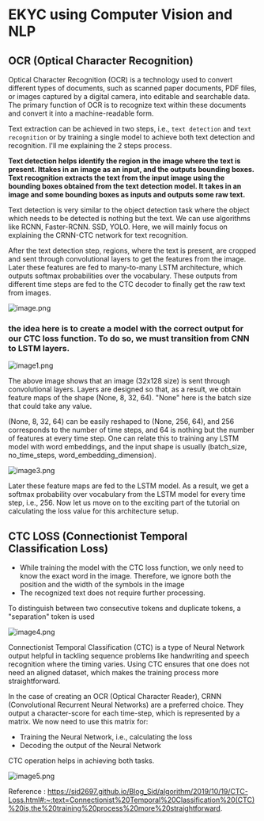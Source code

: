 # EKYC using Computer Vision and NLP

## OCR (Optical Character Recognition)

Optical Character Recognition (OCR) is a technology used to convert different types of
documents, such as scanned paper documents, PDF files, or images captured by a digital
camera, into editable and searchable data. The primary function of OCR is to recognize
text within these documents and convert it into a machine-readable form.

Text extraction can be achieved in two steps, i.e., `text detection` and `text recognition` or by training a single model to achieve both text detection and
recognition. I'll me explaining the 2 steps process.

**Text detection helps identify the region in the image where the text is present. Ittakes in an image as an input, and the outputs bounding boxes.
Text recognition extracts the text from the input image using the bounding boxes
obtained from the text detection model. It takes in an image and some bounding boxes
as inputs and outputs some raw text.**

Text detection is very similar to the object detection task where the object which needs
to be detected is nothing but the text. We can use algorithms like RCNN, Faster-RCNN.
SSD, YOLO. Here, we will mainly focus on explaining the CRNN-CTC network for text
recognition.

After the text detection step, regions, where the text is present, are cropped and sent
through convolutional layers to get the features from the image. Later these features are
fed to many-to-many LSTM architecture, which outputs softmax probabilities over the
vocabulary. These outputs from different time steps are fed to the CTC decoder to finally
get the raw text from images.

![image.png](https://pylessons.com/media/Tutorials/TensorFlow-CAPTCHA-solver/ctc-text-recognition/Text_recognition_model.png)

### the idea here is to create a model with the correct output for our CTC loss function. To do so, we must transition from CNN to LSTM layers.

![image1.png](https://pylessons.com/media/Tutorials/TensorFlow-CAPTCHA-solver/ctc-text-recognition/CNN_feature_extraction.png)

The above image shows that an image (32x128 size) is sent through convolutional layers. Layers are designed so that, as a result, we obtain feature maps of the shape (None, 8, 32, 64). "None" here is the batch size that could take any value.  

(None, 8, 32, 64) can be easily reshaped to (None, 256, 64), and 256 corresponds to the number of time steps, and 64 is nothing but the number of features at every time step. One can relate this to training any LSTM model with word embeddings, and the input shape is usually (batch_size, no_time_steps, word_embedding_dimension).

![image3.png](https://pylessons.com/media/Tutorials/TensorFlow-CAPTCHA-solver/ctc-text-recognition/CNN_to_LSTM.png)

Later these feature maps are fed to the LSTM model. As a result, we get a softmax probability over vocabulary from the LSTM model for every time step, i.e., 256. Now let us move on to the exciting part of the tutorial on calculating the loss value for this architecture setup. 

## CTC LOSS (Connectionist Temporal Classification Loss)

- While training the model with the CTC loss function, we only need to know the exact word in the image. Therefore, we ignore both the position and the width of the symbols in the image 
- The recognized text does not require further processing.

To distinguish between two consecutive tokens and duplicate tokens, a "separation" token is used

![image4.png](https://pylessons.com/media/Tutorials/TensorFlow-CAPTCHA-solver/ctc-text-recognition/CTC_recognition.png)

Connectionist Temporal Classification (CTC) is a type of Neural Network output helpful in tackling sequence problems like handwriting and speech recognition where the timing varies. Using CTC ensures that one does not need an aligned dataset, which makes the training process more straightforward.

In the case of creating an OCR (Optical Character Reader), CRNN (Convolutional Recurrent Neural Networks) are a preferred choice. They output a character-score for each time-step, which is represented by a matrix. We now need to use this matrix for:

- Training the Neural Network, i.e., calculating the loss
- Decoding the output of the Neural Network

CTC operation helps in achieving both tasks.

![image5.png](https://sid2697.github.io/Blog_Sid/assets/images/CTC_1.png)

Reference : https://sid2697.github.io/Blog_Sid/algorithm/2019/10/19/CTC-Loss.html#:~:text=Connectionist%20Temporal%20Classification%20(CTC)%20is,the%20training%20process%20more%20straightforward.
